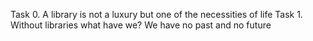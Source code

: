 Task 0. A library is not a luxury but one of the necessities of life
Task 1. Without libraries what have we? We have no past and no future

